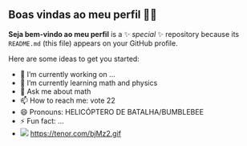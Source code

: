 ## Boas vindas ao meu perfil 🏴‍☠️

**Seja bem-vindo ao meu perfil** is a ✨ _special_ ✨ repository because its `README.md` (this file) appears on your GitHub profile.

Here are some ideas to get you started:

- 🔭 I’m currently working on ...
- 🌱 I’m currently learning math and physics
- 💬 Ask me about math
- 📫 How to reach me: vote 22
- 😄 Pronouns: HELICÓPTERO DE BATALHA/BUMBLEBEE
- ⚡ Fun fact: ...
- ![](https://tenor.com/bjMz2.gif)
https://tenor.com/bjMz2.gif
